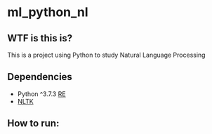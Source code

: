 # ml_python_nl
## WTF is this is?
This is a project using Python to study Natural Language Processing 

## Dependencies
* Python ^3.7.3 [RE](https://docs.python.org/3/library/re.html)
* [NLTK](http://www.nltk.org)

## How to run:

